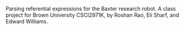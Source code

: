 Parsing referential expressions for the Baxter research robot. A class project for Brown University CSCI2971K, by Roshan Rao, Eli Sharf, and Edward Williams. 